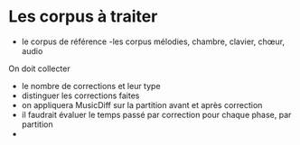 # Les corpus à traiter

 - le corpus de référence
 -les corpus mélodies, chambre, clavier, chœur, audio

On doit collecter
 - le nombre de corrections et leur type
 - distinguer les corrections faites
 - on appliquera MusicDiff sur la partition avant et après correction
 - il faudrait évaluer le temps passé par correction pour chaque phase, par partition
 - 
